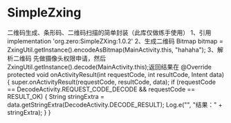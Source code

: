 # SimpleZxing
二维码生成、条形码、二维码扫描的简单封装（此库仅做练手使用）
1、引用
implementation 'org.zero:SimpleZXing:1.0.2'
2、生成二维码
Bitmap bitmap = ZxingUtil.getInstance().encodeAsBitmap(MainActivity.this, "hahaha");
3、解析二维码
先做摄像头权限申请，然后ZxingUtil.getInstance().decode(MainActivity.this);返回结果在
@Override
    protected void onActivityResult(int requestCode, int resultCode, Intent data) {
        super.onActivityResult(requestCode, resultCode, data);
        if (requestCode == DecodeActivity.REQUEST_CODE_DECODE && requestCode == RESULT_OK) {
            String stringExtra = data.getStringExtra(DecodeActivity.DECODE_RESULT);
            Log.e("", "结果：" + stringExtra);
        }
    }
